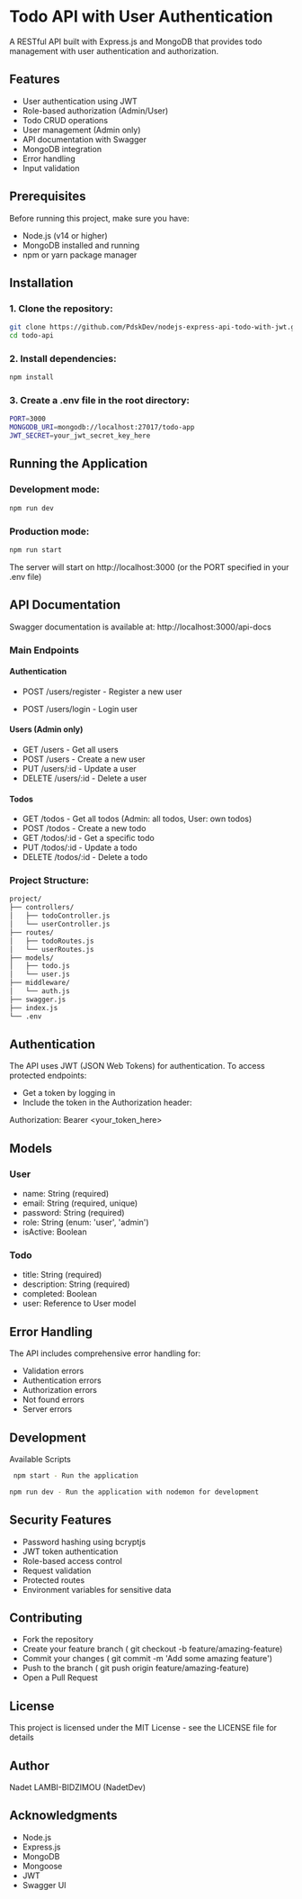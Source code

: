 # Todo API with User Authentication

A RESTful API built with Express.js and MongoDB that provides todo management with user authentication and authorization.

## Features

- User authentication using JWT
- Role-based authorization (Admin/User)
- Todo CRUD operations
- User management (Admin only)
- API documentation with Swagger
- MongoDB integration
- Error handling
- Input validation

## Prerequisites

Before running this project, make sure you have:

- Node.js (v14 or higher)
- MongoDB installed and running
- npm or yarn package manager

## Installation

### 1. Clone the repository:
```bash
git clone https://github.com/PdskDev/nodejs-express-api-todo-with-jwt.git
cd todo-api
``` 

### 2. Install dependencies:
```bash
npm install
``` 

### 3. Create a .env file in the root directory:
```bash
PORT=3000
MONGODB_URI=mongodb://localhost:27017/todo-app
JWT_SECRET=your_jwt_secret_key_here
```
## Running the Application

###  Development mode:
```bash
npm run dev
``` 

### Production mode:
```bash
npm run start
``` 

The server will start on http://localhost:3000 (or the PORT specified in your .env file)

## API Documentation
Swagger documentation is available at: http://localhost:3000/api-docs

### Main Endpoints
#### Authentication
- POST /users/register - Register a new user

- POST /users/login - Login user

#### Users (Admin only)
- GET /users - Get all users
- POST /users - Create a new user
- PUT /users/:id - Update a user
- DELETE /users/:id - Delete a user

#### Todos
- GET /todos - Get all todos (Admin: all todos, User: own todos)
- POST /todos - Create a new todo
- GET /todos/:id - Get a specific todo
- PUT /todos/:id - Update a todo
- DELETE /todos/:id - Delete a todo

### Project Structure:

```bash
project/
├── controllers/
│   ├── todoController.js
│   └── userController.js
├── routes/
│   ├── todoRoutes.js
│   └── userRoutes.js
├── models/
│   ├── todo.js
│   └── user.js
├── middleware/
│   └── auth.js
├── swagger.js
├── index.js
└── .env
```

## Authentication
The API uses JWT (JSON Web Tokens) for authentication. To access protected endpoints:

- Get a token by logging in
- Include the token in the Authorization header:

Authorization: Bearer <your_token_here>

## Models
### User
- name: String (required)
- email: String (required, unique)
- password: String (required)
- role: String (enum: 'user', 'admin')
- isActive: Boolean

### Todo
- title: String (required)
- description: String (required)
- completed: Boolean
- user: Reference to User model

## Error Handling
The API includes comprehensive error handling for:

- Validation errors
- Authentication errors
- Authorization errors
- Not found errors
- Server errors

## Development
Available Scripts

```bash
 npm start - Run the application
 ```

```bash
npm run dev - Run the application with nodemon for development
 ```

## Security Features
- Password hashing using bcryptjs
- JWT token authentication
- Role-based access control
- Request validation
- Protected routes
- Environment variables for sensitive data

## Contributing
- Fork the repository
- Create your feature branch ( git checkout -b feature/amazing-feature)
- Commit your changes ( git commit -m 'Add some amazing feature')
- Push to the branch ( git push origin feature/amazing-feature)
- Open a Pull Request

## License
This project is licensed under the MIT License - see the LICENSE file for details

## Author
Nadet LAMBI-BIDZIMOU (NadetDev)

## Acknowledgments
- Node.js
- Express.js
- MongoDB
- Mongoose
- JWT
- Swagger UI